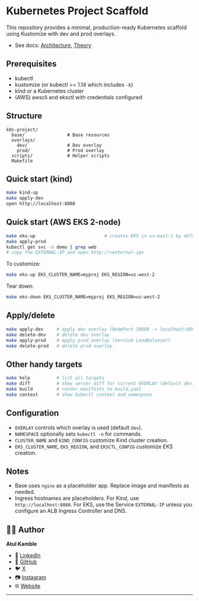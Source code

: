 # Kubernetes Project Scaffold

This repository provides a minimal, production-ready Kubernetes scaffold using Kustomize with dev and prod overlays.

- See docs: [Architecture](docs/architecture.md), [Theory](docs/theory.md)

## Prerequisites
- kubectl
- kustomize (or kubectl >= 1.14 which includes `-k`)
- kind or a Kubernetes cluster
- (AWS) awscli and eksctl with credentials configured

## Structure
```
k8s-project/
  base/                # Base resources
  overlays/
    dev/               # Dev overlay
    prod/              # Prod overlay
  scripts/             # Helper scripts
  Makefile
```

## Quick start (kind)
```bash
make kind-up
make apply-dev
open http://localhost:8080
```

## Quick start (AWS EKS 2-node)
```bash
make eks-up                          # creates EKS in us-east-1 by default
make apply-prod
kubectl get svc -n demo | grep web
# copy the EXTERNAL-IP and open http://<external-ip>
```

To customize:
```bash
make eks-up EKS_CLUSTER_NAME=myproj EKS_REGION=us-west-2
```

Tear down:
```bash
make eks-down EKS_CLUSTER_NAME=myproj EKS_REGION=us-west-2
```

## Apply/delete
```bash
make apply-dev     # apply dev overlay (NodePort 30080 -> localhost:8080)
make delete-dev    # delete dev overlay
make apply-prod    # apply prod overlay (Service LoadBalancer)
make delete-prod   # delete prod overlay
```

## Other handy targets
```bash
make help          # list all targets
make diff          # show server diff for current OVERLAY (default dev)
make build         # render manifests to build.yaml
make context       # show kubectl context and namespace
```

## Configuration
- `OVERLAY` controls which overlay is used (default `dev`).
- `NAMESPACE` optionally sets `kubectl -n` for commands.
- `CLUSTER_NAME` and `KIND_CONFIG` customize Kind cluster creation.
- `EKS_CLUSTER_NAME`, `EKS_REGION`, and `EKSCTL_CONFIG` customize EKS creation.

## Notes
- Base uses `nginx` as a placeholder app. Replace image and manifests as needed.
- Ingress hostnames are placeholders. For Kind, use `http://localhost:8080`. For EKS, use the Service `EXTERNAL-IP` unless you configure an ALB Ingress Controller and DNS.

## 👨‍💻 Author

**Atul Kamble**

- 💼 [LinkedIn](https://www.linkedin.com/in/atuljkamble)
- 🐙 [GitHub](https://github.com/atulkamble)
- 🐦 [X](https://x.com/Atul_Kamble)
- 📷 [Instagram](https://www.instagram.com/atuljkamble)
- 🌐 [Website](https://www.atulkamble.in)

---
